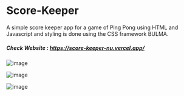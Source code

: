 # Score-Keeper

A simple score keeper app for a game of Ping Pong using HTML and Javascript and styling is done using the CSS framework BULMA.

##### Check Website : https://score-keeper-nu.vercel.app/

![image](https://user-images.githubusercontent.com/57649083/155898967-a06e0627-3d17-4b1a-85b5-21497f7855fb.png)

![image](https://user-images.githubusercontent.com/57649083/155899025-a13e123d-9e6b-45b6-92e7-c0096e1c54b2.png)

![image](https://user-images.githubusercontent.com/57649083/155899032-fddc6770-d560-482b-ae89-a6d0c7ca8d30.png)
